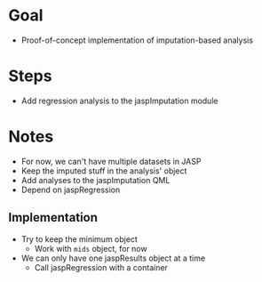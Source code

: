 # Goal

- Proof-of-concept implementation of imputation-based analysis

# Steps

- Add regression analysis to the jaspImputation module

# Notes

- For now, we can't have multiple datasets in JASP
- Keep the imputed stuff in the analysis' object
- Add analyses to the jaspImputation QML
- Depend on jaspRegression

## Implementation

- Try to keep the minimum object
   - Work with `mids` object, for now
- We can only have one jaspResults object at a time
   - Call jaspRegression with a container
